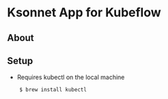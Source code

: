 Ksonnet App for Kubeflow
========================

About
-----




Setup
-----
* Requires kubectl on the local machine

```bash
    $ brew install kubectl
```

```bash
    
``` 
    
